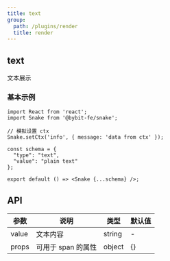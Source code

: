 ```yaml
---
title: text
group:
  path: /plugins/render
  title: render
---
```


## text

文本展示

### 基本示例

```tsx
import React from 'react';
import Snake from '@bybit-fe/snake';

// 模拟设置 ctx
Snake.setCtx('info', { message: 'data from ctx' });

const schema = {
  "type": "text",
  "value": "plain text"
};

export default () => <Snake {...schema} />;
```

## API

| 参数  | 说明               | 类型   | 默认值 |
| ----- | ------------------ | ------ | ------ |
| value | 文本内容           | string | -      |
| props | 可用于 span 的属性 | object | {}     |
